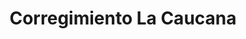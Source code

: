 ---
title: Corregimiento La Caucana
nombre_comunidad: Corregimiento La Caucana
municipio: Tarazá
departamento: Antioquia
descripcion: >-
  Son cerca de 600 familias, y se identifica  como una comunidad fuerte
  organizativamente, con procesos incipientes de asociaciones juveniles y de
  mujeres. Se dedican principalmente a la agricultura (cacao, caucho y pancoger)
  y cultivo de especies menores (ganadería doble propósito, apicultura y
  piscicultura)
num_personas: 2500
num_familias: 600
min_distancia_casco_urbano: 60
km_distancia_casco_urbano: 25
vias_acceso: >-
  La mayoría de carretera es destapada y es muy pantanosa lo cual hace que haya
  riesgo de accidentes.
infraestructura_comunitaria:
  - Instituciones educativas (IE)
  - Vivero
  - Centro de salud
  - Centro de Desarrollo Integral (CDI)
  - Caseta comunal
  - Centro día
  - Centro integración comunitaria
  - Espacios deportivos
  - Iglesias
  - Plaza de mercado
notas_infraestructura_comunitaria: ''
liderazgo_comunidad:
  - 'Se identifican liderazgos representativos. '
inclusion_diversidad_genero: >-
  Se identifica una participación de jóvenes por medio de los colectivos y de
  mujeres en asociaciones productivas 
comentarios_conectividad: La señal es inestable, con acceso limitado.
punto_SOLE: Salón Parroquial
comentarios_punto_SOLE:
  - >-
    https://padlet.com/comunidadlacaucana/sole-comunidad-la-caucana-16ywkkdppg0nuqyk
ppales_actividades_economicas_vocacion_productiva: []
comentarios_ppales_actividades_economicas_vocacion_productiva: |-
  El Caucho y la ganadería componen la segunda línea productiva en importancia.
  Agricultura (cacao, café plátano, yuca, maíz, ñame).
  Especies menores (Pollos, cerdos y piscicultura) y ganadería doble propósito
  Minería artesanal
comunidad_sostenible_uso_suelo: null
org_con_proyeccion: []
servicios_publicos_comunidades_focalizadas: []
comunidades_focalizadas_educacion_infraestructura_educativa:
  - Institución educativa
comunidades_focalizadas_practicas_organizativas:
  - Asociaciones productivas
  - Mesa integral de desarrollo La caucana
  - Colectivo de jóvenes
  - Junta de Acción Comunal
  - Junta de Acción Comunal
conectividad_minima: Regular
iniciativas_priorizadas:
  - >-
    En esta comunidad el programa WLH trabajó con microemprendimientos para
    construir habilidades y competencias que les permita fortalecer su pequeño
    negocio y de esta forma contribuir al mejoramiento de los medios de vida por
    medio de negocios viables rentables y sostenibles.
org_focalizada: []
riesgo: ''
otros_programas_USAID:
  - 'No'
alianzas_colaboradores:
  - PDET está adelantando varias acciones en el corregimiento (Placa huella
  - |2-
     fortalecimiento cacao)
    Gobernación -Fedecacao
    Administración municipal (Linea productiva plátano)
posibilidad_iniciativas_conjuntas_aliados_2:
  - Empresa privada
  - Aula educativa para los estudiantes de bachillerato
  - Placa huella
  - Fortalecimiento del cultivo de cacao
  - Linea productiva del plátano
actividades_ocio:
  - Fútbol
  - >-
    Huellas ecológicas (Grupo de niños y niñas que tienen un vivero hacen
    reforestación y jornadas de limpieza)
medios_comunicacion_narrativas_locales:
  - |-
    Emisora la Caucana
    Semillero Protegiendo lo nuestro
num_visitas_realizadas: 3
num_diagnosticos_rurales_participativos_realizados: 1
infraestructura_salud_atencion_psicosocial: []
notas_infraestructura_salud_atencion_psicosocial: >-
  Gracias al convenio USAID - OIM - HOMO, el ESE HOSPITAL SAN ANTONIO ofrece
  servicio de telemedicina para psiquiatría y psicología. También ya habilitó el
  servicio presencial de fisioterapia, terapia ocupacional y fonoaudiología. 
num_visitas_predio: 19
url: /reportes/corregimiento-la-caucana
layout: comunidad
download_file: /reportes/corregimiento-la-caucana.pdf

---